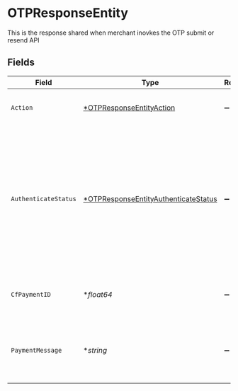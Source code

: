 # OTPResponseEntity

This is the response shared when merchant inovkes the OTP submit or resend API


## Fields

| Field                                                                                                                                                                         | Type                                                                                                                                                                          | Required                                                                                                                                                                      | Description                                                                                                                                                                   |
| ----------------------------------------------------------------------------------------------------------------------------------------------------------------------------- | ----------------------------------------------------------------------------------------------------------------------------------------------------------------------------- | ----------------------------------------------------------------------------------------------------------------------------------------------------------------------------- | ----------------------------------------------------------------------------------------------------------------------------------------------------------------------------- |
| `Action`                                                                                                                                                                      | [*OTPResponseEntityAction](../../models/shared/otpresponseentityaction.md)                                                                                                    | :heavy_minus_sign:                                                                                                                                                            | The action that was invoked for this request.                                                                                                                                 |
| `AuthenticateStatus`                                                                                                                                                          | [*OTPResponseEntityAuthenticateStatus](../../models/shared/otpresponseentityauthenticatestatus.md)                                                                            | :heavy_minus_sign:                                                                                                                                                            | Status of the is action. Will be either failed or successful. If the action is successful, you should still call the authorization status to verify the final payment status. |
| `CfPaymentID`                                                                                                                                                                 | **float64*                                                                                                                                                                    | :heavy_minus_sign:                                                                                                                                                            | The payment id for which this request was sent                                                                                                                                |
| `PaymentMessage`                                                                                                                                                              | **string*                                                                                                                                                                     | :heavy_minus_sign:                                                                                                                                                            | Human readable message which describes the status in more detail                                                                                                              |